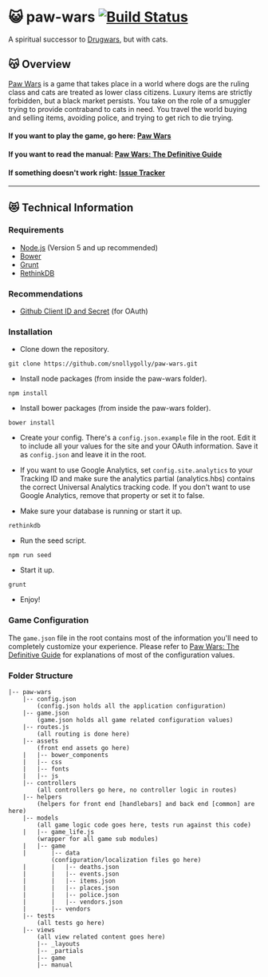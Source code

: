 # :smiley_cat: paw-wars [![Build Status](https://api.travis-ci.org/snollygolly/paw-wars.svg?branch=master)](https://travis-ci.org/snollygolly/paw-wars)
A spiritual successor to [Drugwars](https://en.wikipedia.org/wiki/Drugwars), but with cats.

## :kissing_cat: Overview
[Paw Wars](http://pawwars.org) is a game that takes place in a world where dogs are the ruling class and cats are treated as lower class citizens. Luxury items are strictly forbidden, but a black market persists. You take on the role of a smuggler trying to provide contraband to cats in need. You travel the world buying and selling items, avoiding police, and trying to get rich to die trying.

#### If you want to play the game, go here: [Paw Wars](http://pawwars.org)

#### If you want to read the manual: [Paw Wars: The Definitive Guide](http://pawwars.org/manual)

#### If something doesn't work right: [Issue Tracker](https://github.com/snollygolly/paw-wars/issues/new)

---
## :heart_eyes_cat: Technical Information

### Requirements
* [Node.js](https://nodejs.org/en/) (Version 5 and up recommended)
* [Bower](http://bower.io/)
* [Grunt](http://gruntjs.com/)
* [RethinkDB](http://www.rethinkdb.com/)

### Recommendations
* [Github Client ID and Secret](https://github.com/settings/developers) (for OAuth)

### Installation

* Clone down the repository.
```
git clone https://github.com/snollygolly/paw-wars.git
```

* Install node packages (from inside the paw-wars folder).
```
npm install
```

* Install bower packages (from inside the paw-wars folder).
```
bower install
```

* Create your config.  There's a `config.json.example` file in the root.  Edit it to include all your values for the site and your OAuth information.  Save it as `config.json` and leave it in the root.

* If you want to use Google Analytics, set `config.site.analytics` to your Tracking ID and make sure the analytics partial (analytics.hbs) contains the correct Universal Analytics tracking code.  If you don't want to use Google Analytics, remove that property or set it to false.

* Make sure your database is running or start it up.
```
rethinkdb
```

* Run the seed script.
```
npm run seed
```

* Start it up.
```
grunt
```

* Enjoy!

### Game Configuration

The `game.json` file in the root contains most of the information you'll need to completely customize your experience.  Please refer to [Paw Wars: The Definitive Guide](http://pawwars.org/manual) for explanations of most of the configuration values.

### Folder Structure

```
|-- paw-wars
    |-- config.json
		(config.json holds all the application configuration)
    |-- game.json
		(game.json holds all game related configuration values)
    |-- routes.js
		(all routing is done here)
    |-- assets
		(front end assets go here)
    |   |-- bower_components
    |   |-- css
    |   |-- fonts
    |   |-- js
    |-- controllers
		(all controllers go here, no controller logic in routes)
    |-- helpers
		(helpers for front end [handlebars] and back end [common] are here)
    |-- models
		(all game logic code goes here, tests run against this code)
    |   |-- game_life.js
		(wrapper for all game sub modules)
    |   |-- game
    |       |-- data
			(configuration/localization files go here)
    |       |   |-- deaths.json
    |       |   |-- events.json
    |       |   |-- items.json
    |       |   |-- places.json
    |       |   |-- police.json
    |       |   |-- vendors.json
    |       |-- vendors
    |-- tests
		(all tests go here)
    |-- views
		(all view related content goes here)
        |-- _layouts
        |-- _partials
        |-- game
        |-- manual
```
